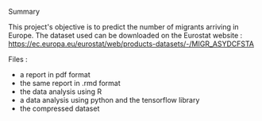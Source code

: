 Summary

This project's objective is to predict the number of migrants arriving in Europe. 
The dataset used can be downloaded on the Eurostat website : https://ec.europa.eu/eurostat/web/products-datasets/-/MIGR_ASYDCFSTA

Files :
- a report in pdf format
- the same report in .rmd format
- the data analysis using R
- a data analysis using python and the tensorflow library
- the compressed dataset
